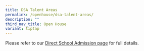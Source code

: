 ```yaml
---
title: DSA Talent Areas
permalink: /openhouse/dsa-talent-areas/
description: ""
third_nav_title: Open House
variant: tiptap
---
```

<p>Please refer to our&nbsp;<a href="https://www.mgs.moe.edu.sg/secondary/admissions/dsa-sec1/" rel="noopener noreferrer nofollow" target="_blank">Direct School Admission page</a>&nbsp;for
full details.</p>
<p></p>